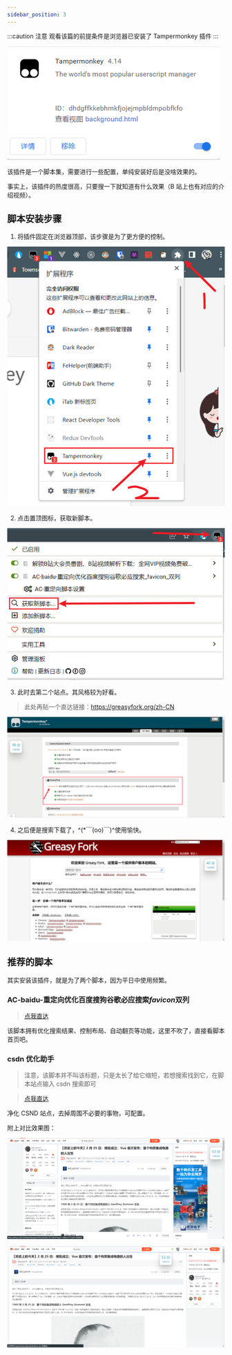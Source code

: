 ```yaml
---
sidebar_position: 3
---
```


:::caution 注意
观看该篇的前提条件是浏览器已安装了 Tampermonkey 插件
:::

![](./images/Tampermonkey/1.png)

该插件是一个脚本集，需要进行一些配置，单纯安装好后是没啥效果的。

事实上，该插件的热度很高，只要搜一下就知道有什么效果（B 站上也有对应的介绍视频）。

## 脚本安装步骤

1. 将插件固定在浏览器顶部，该步骤是为了更方便的控制。

![](./images/Tampermonkey/2.png)

2. 点击置顶图标，获取新脚本。

![](./images/Tampermonkey/3.png)

3. 此时去第二个站点。其风格较为好看。

> 此处再贴一个直达链接：https://greasyfork.org/zh-CN

![](./images/Tampermonkey/4.png)

4. 之后便是搜索下载了，^(\*￣(oo)￣)^使用愉快。

![](./images/Tampermonkey/5.png)

## 推荐的脚本

其实安装该插件，就是为了两个脚本，因为平日中使用频繁。

### AC-baidu-重定向优化百度搜狗谷歌必应搜索*favicon*双列

> [点我直达](https://greasyfork.org/zh-CN/scripts/14178-ac-baidu-%E9%87%8D%E5%AE%9A%E5%90%91%E4%BC%98%E5%8C%96%E7%99%BE%E5%BA%A6%E6%90%9C%E7%8B%97%E8%B0%B7%E6%AD%8C%E5%BF%85%E5%BA%94%E6%90%9C%E7%B4%A2-favicon-%E5%8F%8C%E5%88%97)

该脚本拥有优化搜索结果、控制布局、自动翻页等功能，这里不吹了，直接看脚本首页吧。

### csdn 优化助手

> 注意，该脚本并不叫该标题，只是太长了给它缩短，若想搜索找到它，在脚本站点输入 csdn 搜索即可

> [点我直达](https://greasyfork.org/zh-CN/scripts/378351-%E6%8C%81%E7%BB%AD%E6%9B%B4%E6%96%B0-csdn%E5%B9%BF%E5%91%8A%E5%AE%8C%E5%85%A8%E8%BF%87%E6%BB%A4-%E4%BA%BA%E6%80%A7%E5%8C%96%E8%84%9A%E6%9C%AC%E4%BC%98%E5%8C%96-%E4%B8%8D%E7%94%A8%E5%86%8D%E7%99%BB%E5%BD%95%E4%BA%86-%E8%AE%A9%E4%BD%A0%E4%BD%93%E9%AA%8C%E4%BB%A4%E4%BA%BA%E6%83%8A%E5%96%9C%E7%9A%84%E5%B4%AD%E6%96%B0csdn)

净化 CSND 站点，去掉周围不必要的事物，可配置。

附上对比效果图：

![](./images/Tampermonkey/6.png)

![](./images/Tampermonkey/7.png)
